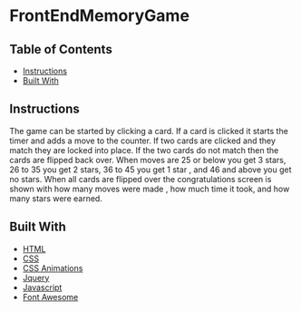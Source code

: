 # FrontEndMemoryGame

## Table of Contents

* [Instructions](#instructions)
* [Built With](#builtwith)

## Instructions

The game can be started by clicking a card. If a card is clicked it starts the timer and
adds a move to the counter. If two cards are clicked and they match they are locked into
place. If the two cards do not match then the cards are flipped back over. When moves are 25
or below you get 3 stars, 26 to 35 you get 2 stars, 36 to 45 you get 1 star , and 46 and
above you get no stars. When all cards are flipped over the congratulations screen is
shown with how many moves were made , how much time it took, and how many stars were
earned.

## Built With

- [HTML](https://www.w3schools.com/html/)
- [CSS](https://www.w3schools.com/Css/)
- [CSS Animations](https://www.w3schools.com/css/css3_animations.asp)
- [Jquery](https://ajax.googleapis.com/ajax/libs/jquery/3.3.1/jquery.min.js)
- [Javascript](https://www.javascript.com/)
- [Font Awesome](https://fontawesome.com/icons?d=gallery)
